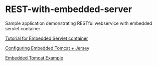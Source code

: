 # REST-with-embedded-server
Sample application demonstrating RESTful webservice with embedded servlet container

[Tutorial for Embedded Servlet container](http://www.oracle.com/webfolder/technetwork/tutorials/obe/java/basic_app_embedded_tomcat/basic_app-tomcat-embedded.html)

[Configuring Embedded Tomcat + Jersey](http://www.diogogmt.com/2016/09/19/configuring-jersey-server-with-code/)

[Embedded Tomcat Example](http://zetcode.com/web/embeddedtomcat/)
